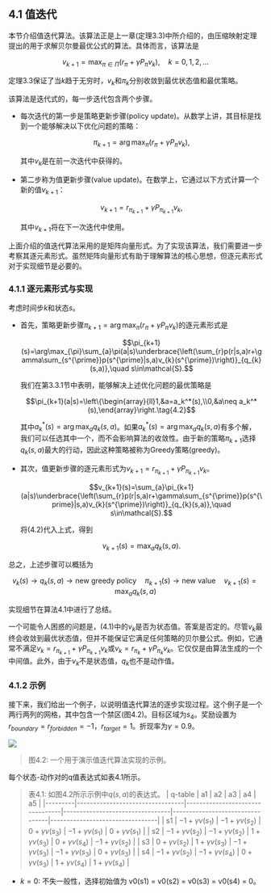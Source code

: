## 4.1 值迭代

本节介绍值迭代算法。该算法正是上一章(定理$3.3$)中所介绍的，由压缩映射定理提出的用于求解贝尔曼最优公式的算法。具体而言，该算法是

$$v_{k+1}=\max_{\pi\in\Pi}(r_{\pi}+\gamma P_{\pi}v_{k}),\quad k=0,1,2,\ldots$$

定理$3.3$保证了当$k$趋于无穷时，$v_k$和$\pi_k$分别收敛到最优状态值和最优策略。

该算法是迭代式的，每一步迭代包含两个步骤。

- 每次迭代的第一步是策略更新步骤(policy update)。从数学上讲，其目标是找到一个能够解决以下优化问题的策略：

    $$\pi_{k+1}=\arg\max_\pi(r_\pi+\gamma P_\pi v_k),$$
    
    其中$v_k$是在前一次迭代中获得的。

- 第二步称为值更新步骤(value update)。在数学上，它通过以下方式计算一个新的值$v_{k+1}$：

    $$v_{k+1}=r_{\pi_{k+1}}+\gamma P_{\pi_{k+1}}v_{k},\tag{4.1}$$
    
    其中$v_{k+1}$将在下一次迭代中使用。

上面介绍的值迭代算法采用的是矩阵向量形式。为了实现该算法，我们需要进一步考察其逐元素形式。虽然矩阵向量形式有助于理解算法的核心思想，但逐元素形式对于实现细节是必要的。

### 4.1.1 逐元素形式与实现

考虑时间步$k$和状态$s$。

- 首先，策略更新步骤$\pi_{k+1}=\arg\max_\pi(r_\pi+\gamma P_\pi v_k)$的逐元素形式是

    $$\pi_{k+1}(s)=\arg\max_{\pi}\sum_{a}\pi(a|s)\underbrace{\left(\sum_{r}p(r|s,a)r+\gamma\sum_{s^{\prime}}p(s^{\prime}|s,a)v_{k}(s^{\prime})\right)}_{q_{k}(s,a)},\quad s\in\mathcal{S}.$$

    我们在第$3.3.1$节中表明，能够解决上述优化问题的最优策略是

    $$\pi_{k+1}(a|s)=\left\{\begin{array}{ll}1,&a=a_k^*(s),\\0,&a\neq a_k^*(s),\end{array}\right.\tag{4.2}$$

    其中$a_k^*(s) = \arg\max_a q_k(s,a)$。如果$a_k^*(s) = \arg\max_a q_k(s,a)$有多个解，我们可以任选其中一个，而不会影响算法的收敛性。由于新的策略$π_{k+1}$选择$q_k(s, a)$最大的行动，因此这种策略被称为Greedy策略(greedy)。

- 其次，值更新步骤的逐元素形式为$v_{k+1}=r_{\pi_{k+1}}+\gamma P_{\pi_{k+1}}v_{k}$。

    $$v_{k+1}(s)=\sum_{a}\pi_{k+1}(a|s)\underbrace{\left(\sum_{r}p(r|s,a)r+\gamma\sum_{s^{\prime}}p(s^{\prime}|s,a)v_{k}(s^{\prime})\right)}_{q_{k}(s,a)},\quad s\in\mathcal{S}.$$

    将$(4.2)$代入上式，得到

    $$v_{k+1}(s)=\max_{a}q_{k}(s,a).$$

总之，上述步骤可以概括为

$$v_k(s)\to q_k(s,a)\to\text{new greedy policy}\quad\pi_{k+1}(s)\to\mathrm{new~value}\quad v_{k+1}(s)=\max_aq_k(s,a)$$

实现细节在算法$4.1$中进行了总结。

一个可能令人困惑的问题是，$(4.1)$中的$v_k$是否为状态值。答案是否定的。尽管$v_k$最终会收敛到最优状态值，但并不能保证它满足任何策略的贝尔曼公式。例如，它通常不满足$v_k = r_{\pi_{k+1}}+\gamma P_{\pi_{k+1}}v_k$或$v_k = r_{\pi_{k}}+\gamma P_{\pi_{k}}v_k$。它仅仅是由算法生成的一个中间值。此外，由于$v_k$不是状态值，$q_k$也不是动作值。

### 4.1.2 示例

接下来，我们给出一个例子，以说明值迭代算法的逐步实现过程。这个例子是一个两行两列的网格，其中包含一个禁区(图4.2)。目标区域为$s_4$。奖励设置为$r_{boundary} = r_{forbidden} = −1，r_{target} = 1$。折现率为$\gamma= 0.9$。

 ![](../img/04/1.png)
 > 图$4.2$: 一个用于演示值迭代算法实现的示例。

每个状态-动作对的q值表达式如表4.1所示。
 > 表$4.1$: 如图$4.2$所示示例中$q(s, a)$的表达式。
| q-table | a1                              | a2                              | a3                              | a4                              | a5                              |
|---------|---------------------------------|---------------------------------|---------------------------------|---------------------------------|---------------------------------|
| s1      | $-1 + \gamma v(s_1)$            | $-1 + \gamma v(s_2)$            | $0 + \gamma v(s_3)$             | $-1 + \gamma v(s_1)$            | $0 + \gamma v(s_1)$            |
| s2      | $-1 + \gamma v(s_2)$            | $-1 + \gamma v(s_2)$            | $1 + \gamma v(s_3)$             | $0 + \gamma v(s_4)$             | $-1 + \gamma v(s_2)$           |
| s3      | $0 + \gamma v(s_2)$             | $1 + \gamma v(s_3)$             | $-1 + \gamma v(s_3)$            | $-1 + \gamma v(s_3)$            | $0 + \gamma v(s_3)$            |
| s4      | $-1 + \gamma v(s_2)$            | $-1 + \gamma v(s_4)$            | $0 + \gamma v(s_3)$             | $1 + \gamma v(s_4)$             | $1 + \gamma v(s_4)$            |



- $k=0$:
    不失一般性，选择初始值为 v0(s1) = v0(s2) = v0(s3) = v0(s4) = 0。